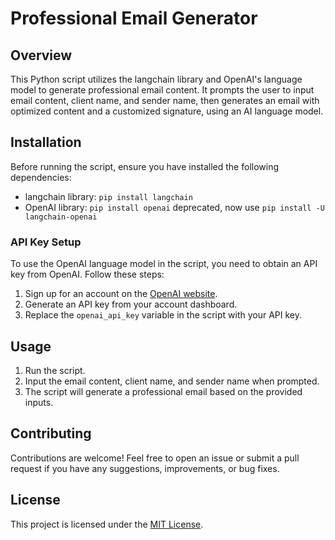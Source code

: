 # Professional Email Generator

## Overview
This Python script utilizes the langchain library and OpenAI's language model to generate professional email content. 
It prompts the user to input email content, client name, and sender name, then generates an email with optimized content 
and a customized signature, using an AI language model.

## Installation
Before running the script, ensure you have installed the following dependencies:
- langchain library: `pip install langchain`
- OpenAI library: `pip install openai` deprecated, now use `pip install -U langchain-openai`

### API Key Setup
To use the OpenAI language model in the script, you need to obtain an API key from OpenAI. Follow these steps:
1. Sign up for an account on the [OpenAI website](https://openai.com/).
2. Generate an API key from your account dashboard.
3. Replace the `openai_api_key` variable in the script with your API key.

## Usage
1. Run the script.
2. Input the email content, client name, and sender name when prompted.
3. The script will generate a professional email based on the provided inputs.

## Contributing
Contributions are welcome! Feel free to open an issue or submit a pull request if you have any suggestions, improvements, or bug fixes.

## License
This project is licensed under the [MIT License](LICENSE).